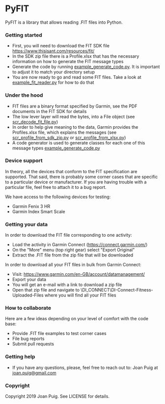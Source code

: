 # PyFIT
PyFIT is a library that allows reading .FIT files into Python.


### Getting started ###
* First, you will need to download the FIT SDK file https://www.thisisant.com/resources/fit/
* In the SDK zip file there is a Profile.xlsx that has the necessary information on how to generate the FIT message types
* Generate the code by running [example_generate_code.py](examples/example_generate_code.py). It is important to adjust it to match your directory setup
* You are now ready to go and read some FIT files. Take a look at [example_fit_reader.py](examples/example_fit_reader.py) for how to do that


### Under the hood ###
* FIT files are a binary format specified by Garmin, see the PDF documents in the FIT SDK for details
* The low lever layer will read the bytes, into a File object (see [scr_decode_fit_file.py](examples/scr_decode_fit_file.py))
* In order to help give meaning to the data, Garmin provides the Profiles.xlsx file, which explains the messages (see [scr_profile_from_sdk_zip.py](examples/scr_profile_from_sdk_zip.py) or [scr_profile_from_xlsx.py](examples/scr_profile_from_xlsx.py))
* A code generator is used to generate classes for each one of this message types [example_generate_code.py](examples/example_generate_code.py)


### Device support ###
In theory, all the devices that conform to the FIT specification are supported. That said, there is probably some corner cases that are specific to a particular device or manufacturer. If you are having trouble with a particular file, feel free to attach it to a bug report. 

We have access to the following devices for testing:
* Garmin Fenix 3 HR
* Garmin Index Smart Scale


### Getting your data ###
In order to download the FIT file corresponding to one activity:
* Load the activity in Garmin Connect (https://connect.garmin.com/)
* On the "More" menu (top right gear) select "Export Original"
* Extract the .FIT file from the zip file that will be downloaded

In order to download all your FIT files in bulk from Garmin Connect:
* Visit: https://www.garmin.com/en-GB/account/datamanagement/ 
* Export your data
* You will get an e-mail with a link to download a zip file
* Open that zip file and navigate to \DI_CONNECT\DI-Connect-Fitness-Uploaded-Files where you will find all your FIT files


### How to collaborate ###
Here are a few ideas depending on your level of comfort with the code base:
* Provide .FIT file examples to test corner cases
* File bug reports
* Submit pull requests


### Getting help ###
* If you have any questions, please, feel free to reach out to: Joan Puig at <joan.puig@gmail.com>


### Copyright ###
Copyright 2019 Joan Puig. See LICENSE for details.
